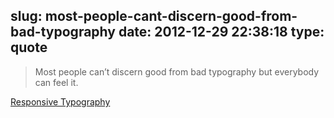 slug: most-people-cant-discern-good-from-bad-typography
date: 2012-12-29 22:38:18
type: quote
---

> Most people can’t discern good from bad typography but everybody can feel it.

[Responsive Typography](http://informationarchitects.net/blog/responsive-typography/)
